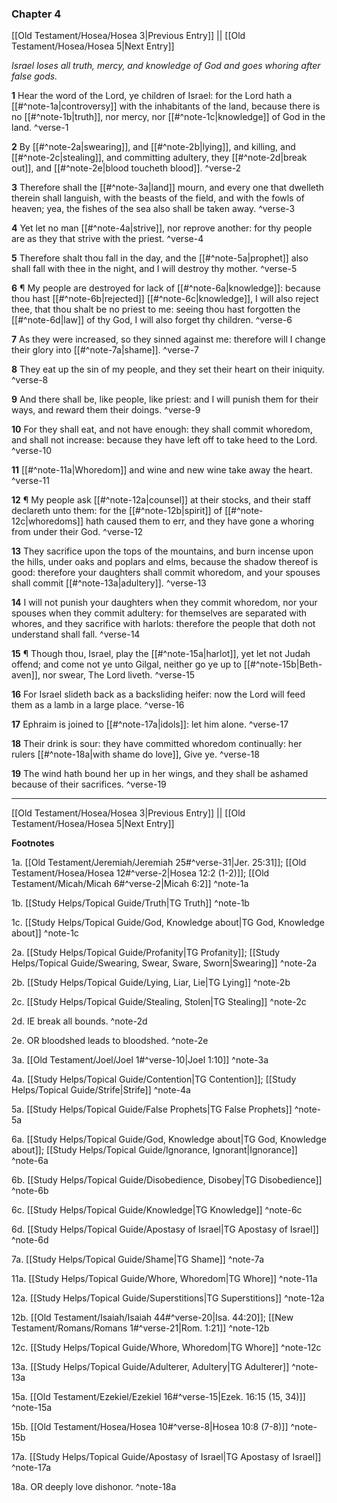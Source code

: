 ### Chapter 4

[[Old Testament/Hosea/Hosea 3|Previous Entry]]  ||  [[Old Testament/Hosea/Hosea 5|Next Entry]]

*Israel loses all truth, mercy, and knowledge of God and goes whoring after false gods.*

**1**  Hear the word of the Lord, ye children of Israel: for the Lord hath a [[#^note-1a|controversy]] with the inhabitants of the land, because there is no [[#^note-1b|truth]], nor mercy, nor [[#^note-1c|knowledge]] of God in the land. ^verse-1

**2**  By [[#^note-2a|swearing]], and [[#^note-2b|lying]], and killing, and [[#^note-2c|stealing]], and committing adultery, they [[#^note-2d|break out]], and [[#^note-2e|blood toucheth blood]]. ^verse-2

**3**  Therefore shall the [[#^note-3a|land]] mourn, and every one that dwelleth therein shall languish, with the beasts of the field, and with the fowls of heaven; yea, the fishes of the sea also shall be taken away. ^verse-3

**4**  Yet let no man [[#^note-4a|strive]], nor reprove another: for thy people are as they that strive with the priest. ^verse-4

**5**  Therefore shalt thou fall in the day, and the [[#^note-5a|prophet]] also shall fall with thee in the night, and I will destroy thy mother. ^verse-5

**6**  ¶ My people are destroyed for lack of [[#^note-6a|knowledge]]: because thou hast [[#^note-6b|rejected]] [[#^note-6c|knowledge]], I will also reject thee, that thou shalt be no priest to me: seeing thou hast forgotten the [[#^note-6d|law]] of thy God, I will also forget thy children. ^verse-6

**7**  As they were increased, so they sinned against me: therefore will I change their glory into [[#^note-7a|shame]]. ^verse-7

**8**  They eat up the sin of my people, and they set their heart on their iniquity. ^verse-8

**9**  And there shall be, like people, like priest: and I will punish them for their ways, and reward them their doings. ^verse-9

**10**  For they shall eat, and not have enough: they shall commit whoredom, and shall not increase: because they have left off to take heed to the Lord. ^verse-10

**11**  [[#^note-11a|Whoredom]] and wine and new wine take away the heart. ^verse-11

**12**  ¶ My people ask [[#^note-12a|counsel]] at their stocks, and their staff declareth unto them: for the [[#^note-12b|spirit]] of [[#^note-12c|whoredoms]] hath caused them to err, and they have gone a whoring from under their God. ^verse-12

**13**  They sacrifice upon the tops of the mountains, and burn incense upon the hills, under oaks and poplars and elms, because the shadow thereof is good: therefore your daughters shall commit whoredom, and your spouses shall commit [[#^note-13a|adultery]]. ^verse-13

**14**  I will not punish your daughters when they commit whoredom, nor your spouses when they commit adultery: for themselves are separated with whores, and they sacrifice with harlots: therefore the people that doth not understand shall fall. ^verse-14

**15**  ¶ Though thou, Israel, play the [[#^note-15a|harlot]], yet let not Judah offend; and come not ye unto Gilgal, neither go ye up to [[#^note-15b|Beth-aven]], nor swear, The Lord liveth. ^verse-15

**16**  For Israel slideth back as a backsliding heifer: now the Lord will feed them as a lamb in a large place. ^verse-16

**17**  Ephraim is joined to [[#^note-17a|idols]]: let him alone. ^verse-17

**18**  Their drink is sour: they have committed whoredom continually: her rulers [[#^note-18a|with shame do love]], Give ye. ^verse-18

**19**  The wind hath bound her up in her wings, and they shall be ashamed because of their sacrifices. ^verse-19


---
[[Old Testament/Hosea/Hosea 3|Previous Entry]]  ||  [[Old Testament/Hosea/Hosea 5|Next Entry]]


**Footnotes**


1a. [[Old Testament/Jeremiah/Jeremiah 25#^verse-31|Jer. 25:31]]; [[Old Testament/Hosea/Hosea 12#^verse-2|Hosea 12:2 (1-2)]]; [[Old Testament/Micah/Micah 6#^verse-2|Micah 6:2]] ^note-1a

1b. [[Study Helps/Topical Guide/Truth|TG Truth]] ^note-1b

1c. [[Study Helps/Topical Guide/God, Knowledge about|TG God, Knowledge about]] ^note-1c

2a. [[Study Helps/Topical Guide/Profanity|TG Profanity]]; [[Study Helps/Topical Guide/Swearing, Swear, Sware, Sworn|Swearing]] ^note-2a

2b. [[Study Helps/Topical Guide/Lying, Liar, Lie|TG Lying]] ^note-2b

2c. [[Study Helps/Topical Guide/Stealing, Stolen|TG Stealing]] ^note-2c

2d. IE break all bounds. ^note-2d

2e. OR bloodshed leads to bloodshed. ^note-2e

3a. [[Old Testament/Joel/Joel 1#^verse-10|Joel 1:10]] ^note-3a

4a. [[Study Helps/Topical Guide/Contention|TG Contention]]; [[Study Helps/Topical Guide/Strife|Strife]] ^note-4a

5a. [[Study Helps/Topical Guide/False Prophets|TG False Prophets]] ^note-5a

6a. [[Study Helps/Topical Guide/God, Knowledge about|TG God, Knowledge about]]; [[Study Helps/Topical Guide/Ignorance, Ignorant|Ignorance]] ^note-6a

6b. [[Study Helps/Topical Guide/Disobedience, Disobey|TG Disobedience]] ^note-6b

6c. [[Study Helps/Topical Guide/Knowledge|TG Knowledge]] ^note-6c

6d. [[Study Helps/Topical Guide/Apostasy of Israel|TG Apostasy of Israel]] ^note-6d

7a. [[Study Helps/Topical Guide/Shame|TG Shame]] ^note-7a

11a. [[Study Helps/Topical Guide/Whore, Whoredom|TG Whore]] ^note-11a

12a. [[Study Helps/Topical Guide/Superstitions|TG Superstitions]] ^note-12a

12b. [[Old Testament/Isaiah/Isaiah 44#^verse-20|Isa. 44:20]]; [[New Testament/Romans/Romans 1#^verse-21|Rom. 1:21]] ^note-12b

12c. [[Study Helps/Topical Guide/Whore, Whoredom|TG Whore]] ^note-12c

13a. [[Study Helps/Topical Guide/Adulterer, Adultery|TG Adulterer]] ^note-13a

15a. [[Old Testament/Ezekiel/Ezekiel 16#^verse-15|Ezek. 16:15 (15, 34)]] ^note-15a

15b. [[Old Testament/Hosea/Hosea 10#^verse-8|Hosea 10:8 (7-8)]] ^note-15b

17a. [[Study Helps/Topical Guide/Apostasy of Israel|TG Apostasy of Israel]] ^note-17a

18a. OR deeply love dishonor. ^note-18a